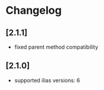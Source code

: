 # Changelog

## [2.1.1]
* fixed parent method compatibility

## [2.1.0]
* supported ilias versions: 6
